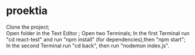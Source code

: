 # proektia
 
 
 Clone the project;                        
 Open folder in the Text Editor ;
 Open two Terminals;
 In the first Terminal run "cd react-test" and run "npm install" (for dependencies),then "npm start";
 In the second Terminal run "cd back", then run "nodemon index.js".
 

 
